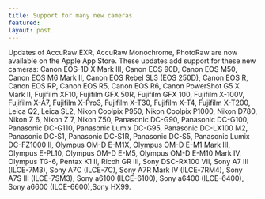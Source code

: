```yaml
---
title: Support for many new cameras
featured:
layout: post
---
```


Updates of AccuRaw EXR, AccuRaw Monochrome, PhotoRaw are now available on the Apple App Store. These updates add support for these new cameras: Canon EOS-1D X Mark III, Canon EOS 90D, Canon EOS M50, Canon EOS M6 Mark II, Canon EOS Rebel SL3 (EOS 250D), Canon EOS R, Canon EOS RP, Canon EOS R5, Canon EOS R6, Canon PowerShot G5 X Mark II, Fujifilm XF10, Fujifilm GFX 50R, Fujifilm GFX 100, Fujifilm X-100V, Fujifilm X-A7, Fujifilm X-Pro3, Fujifilm X-T30, Fujifilm X-T4, Fujifilm X-T200, Leica Q2, Leica SL2, Nikon Coolpix P950, Nikon Coolpix P1000, Nikon D780, Nikon Z 6, Nikon Z 7, Nikon Z50, Panasonic DC-G90, Panasonic DC-G100, Panasonic DC-G110, Panasonic Lumix DC-G95, Panasonic DC-LX100 M2, Panasonic DC-S1, Panasonic DC-S1R, Panasonic DC-S5, Panasonic Lumix DC-FZ1000 II, Olympus OM-D E-M1X, Olympus OM-D E-M1 Mark III, Olympus E-PL10, Olympus OM-D E-M5, Olympus OM-D E-M10 Mark IV, Olympus TG-6, Pentax K1 II, Ricoh GR III, Sony DSC-RX100 VII, Sony A7 III (ILCE-7M3), Sony A7C (ILCE-7C), Sony A7R Mark IV (ILCE-7RM4), Sony A7S III (ILCE-7SM3), Sony a6100 (ILCE-6100), Sony a6400 (ILCE-6400), Sony a6600 (ILCE-6600),Sony HX99.
